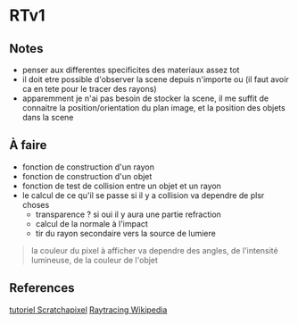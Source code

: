 RTv1
====

Notes
-----
- penser aux differentes specificites des materiaux assez tot
- il doit etre possible d'observer la scene depuis n'importe ou
	(il faut avoir ca en tete pour le tracer des rayons)
- apparemment je n'ai pas besoin de stocker la scene, il me suffit de connaitre
	la position/orientation du plan image, et la position des objets dans la scene

À faire
-------
- fonction de construction d'un rayon
- fonction de construction d'un objet
- fonction de test de collision entre un objet et un rayon
- le calcul de ce qu'il se passe si il y a collision va dependre de plsr choses
	- transparence ? si oui il y aura une partie refraction
	- calcul de la normale à l'impact
	- tir du rayon secondaire vers la source de lumiere

> la couleur du pixel à afficher va dependre des angles, de l'intensité lumineuse,
> de la couleur de l'objet


References
----------
[tutoriel Scratchapixel](http://www.scratchapixel.com/lessons/3d-basic-rendering/introduction-to-ray-tracing/ray-tracing-practical-example)
[Raytracing Wikipedia](https://en.wikipedia.org/wiki/Ray_tracing_(graphics))
